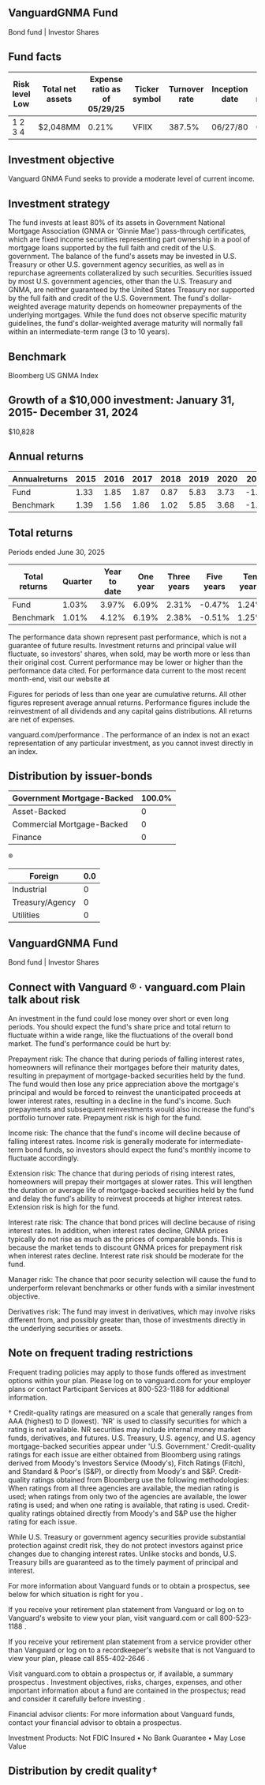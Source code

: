 ## VanguardGNMA Fund

Bond fund | Investor Shares

## Fund facts

| Risk level Low   | Total net assets   | Expense ratio as of 05/29/25   | Ticker symbol   | Turnover rate   | Inception date   |   Fund number |
|------------------|--------------------|--------------------------------|-----------------|-----------------|------------------|---------------|
| 1 2 3 4          | $2,048MM           | 0.21%                          | VFIIX           | 387.5%          | 06/27/80         |          0036 |

## Investment objective

Vanguard GNMA Fund seeks to provide a moderate level of current income.

## Investment strategy

The fund invests at least 80% of its assets in Government National Mortgage Association (GNMA or 'Ginnie Mae') pass-through certificates, which are fixed income securities representing part ownership in a pool of mortgage loans supported by the full faith and credit of the U.S. government. The balance of the fund's assets may be invested in U.S. Treasury or other U.S. government agency securities, as well as in repurchase agreements collateralized by such securities. Securities issued by most U.S. government agencies, other than the U.S. Treasury and GNMA, are neither guaranteed by the United States Treasury nor supported by the full faith and credit of the U.S. Government. The fund's dollar-weighted average maturity depends on homeowner prepayments of the underlying mortgages. While the fund does not observe specific maturity guidelines, the fund's dollar-weighted average maturity will normally fall within an intermediate-term range (3 to 10 years).

## Benchmark

Bloomberg US GNMA Index

## Growth of a $10,000 investment:  January 31, 2015-  December 31, 2024

$10,828

<!-- image -->

## Annual returns

<!-- image -->

| Annualreturns   |   2015 |   2016 |   2017 |   2018 |   2019 |   2020 |   2021 |   2022 |   2023 |   2024 |
|-----------------|--------|--------|--------|--------|--------|--------|--------|--------|--------|--------|
| Fund            |   1.33 |   1.85 |   1.87 |   0.87 |   5.83 |   3.73 |  -1.12 | -10.82 |   5.15 |   1.06 |
| Benchmark       |   1.39 |   1.56 |   1.86 |   1.02 |   5.85 |   3.68 |  -1.45 | -10.76 |   5.4  |   0.96 |

## Total returns

Periods ended June 30, 2025

| Total returns   | Quarter   | Year to date   | One year   | Three years   | Five years   | Ten years   |
|-----------------|-----------|----------------|------------|---------------|--------------|-------------|
| Fund            | 1.03%     | 3.97%          | 6.09%      | 2.31%         | -0.47%       | 1.24%       |
| Benchmark       | 1.01%     | 4.12%          | 6.19%      | 2.38%         | -0.51%       | 1.25%       |

The performance data shown represent past performance, which is not a guarantee of future results. Investment returns and principal value will fluctuate, so investors' shares, when sold, may be worth more or less than their original cost. Current performance may be lower or higher than the performance data cited. For performance data current to the most recent month-end, visit our website at

Figures for periods of less than one year are cumulative returns. All other figures represent average annual returns. Performance figures include the reinvestment of all dividends and any capital gains distributions. All returns are net of expenses.

vanguard.com/performance  . The performance of an index is not an exact representation of any particular investment, as you cannot invest directly in an index.

## Distribution by issuer-bonds

| Government Mortgage-Backed   |   100.0% |
|------------------------------|----------|
| Asset-Backed                 |        0 |
| Commercial Mortgage-Backed   |        0 |
| Finance                      |        0 |

<!-- image -->

®

<!-- image -->

| Foreign         |   0.0 |
|-----------------|-------|
| Industrial      |     0 |
| Treasury/Agency |     0 |
| Utilities       |     0 |

## VanguardGNMA Fund

Bond fund | Investor Shares

## Connect with Vanguard   ® ·    vanguard.com Plain talk about risk

An investment in the fund could lose money over short or even long periods. You should expect the fund's share price and total return to fluctuate within a wide range, like the fluctuations of the overall bond market. The fund's performance could be hurt by:

Prepayment risk: The chance that during periods of falling interest rates, homeowners will refinance their mortgages before their maturity dates, resulting in prepayment of mortgage-backed securities held by the fund. The fund would then lose any price appreciation above the mortgage's principal and would be forced to reinvest the unanticipated proceeds at lower interest rates, resulting in a decline in the fund's income. Such prepayments and subsequent reinvestments would also increase the fund's portfolio turnover rate. Prepayment risk is high for the fund.

Income risk: The chance that the fund's income will decline because of falling interest rates. Income risk is generally moderate for intermediate-term bond funds, so investors should expect the fund's monthly income to fluctuate accordingly.

Extension risk: The chance that during periods of rising interest rates, homeowners will prepay their mortgages at slower rates. This will lengthen the duration or average life of mortgage-backed securities held by the fund and delay the fund's ability to reinvest proceeds at higher interest rates. Extension risk is high for the fund.

Interest rate risk: The chance that bond prices will decline because of rising interest rates. In addition, when interest rates decline, GNMA prices typically do not rise as much as the prices of comparable bonds. This is because the market tends to discount GNMA prices for prepayment risk when interest rates decline. Interest rate risk should be moderate for the fund.

Manager risk: The chance that poor security selection will cause the fund to underperform relevant benchmarks or other funds with a similar investment objective.

Derivatives risk: The fund may invest in derivatives, which may involve risks different from, and possibly greater than, those of investments directly in the underlying securities or assets.

## Note on frequent trading restrictions

Frequent trading policies may apply to those funds offered as investment options within your plan. Please log on to   vanguard.com for your employer plans or contact Participant Services at 800-523-1188 for additional information.

† Credit-quality ratings are measured on a scale that generally ranges from AAA (highest) to D (lowest). 'NR' is used to classify securities for which a rating is not available. NR securities may include internal money market funds, derivatives, and futures. U.S. Treasury, U.S. agency, and U.S. agency mortgage-backed securities appear under 'U.S. Government.' Credit-quality ratings for each issue are either obtained from Bloomberg using ratings derived from Moody's Investors Service (Moody's), Fitch Ratings (Fitch), and Standard &amp; Poor's (S&amp;P), or directly from Moody's and S&amp;P. Credit-quality ratings obtained from Bloomberg use the following methodologies: When ratings from all three agencies are available, the median rating is used; when ratings from only two of the agencies are available, the lower rating is used; and when one rating is available, that rating is used. Credit-quality ratings obtained directly from Moody's and S&amp;P use the higher rating for each issue.

While U.S. Treasury or government agency securities provide substantial protection against credit risk, they do not protect investors against price changes due to changing interest rates. Unlike stocks and bonds, U.S. Treasury bills are guaranteed as to the timely payment of principal and interest.

For more information about Vanguard funds or to obtain a prospectus, see below for which situation is right for you .

If you receive your retirement plan statement from Vanguard or log on to Vanguard's website to view your plan, visit vanguard.com or call 800-523-1188 .

If you receive your retirement plan statement from a service provider other than Vanguard or log on to a recordkeeper's website that is not Vanguard to view your plan, please call 855-402-2646 .

Visit vanguard.com to obtain a prospectus or, if available, a summary prospectus . Investment objectives, risks, charges, expenses, and other important information about a fund are contained in the prospectus; read and consider it carefully before investing .

Financial advisor clients: For more information about Vanguard funds, contact your financial advisor to obtain a prospectus.

Investment Products: Not FDIC Insured • No Bank Guarantee • May Lose Value

## Distribution by credit quality†

<!-- image -->

<!-- image -->

<!-- image -->